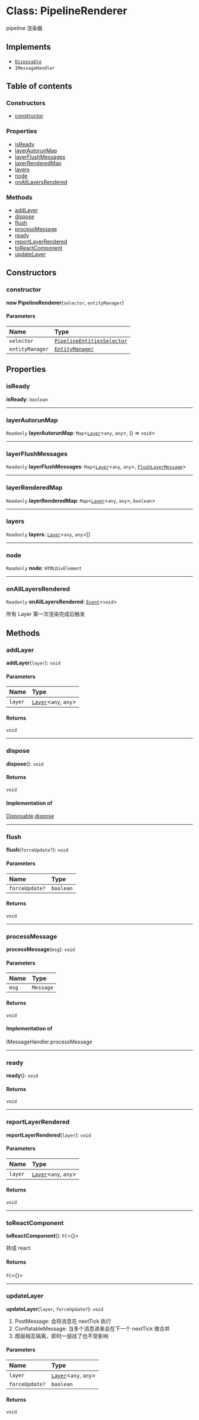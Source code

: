 # Class: PipelineRenderer

pipeline 渲染器

## Implements

* [`Disposable`](/en/auto-docs/free-layout-editor/interfaces/Disposable-1.md)
* `IMessageHandler`

## Table of contents

### Constructors

* [constructor](/en/auto-docs/free-layout-editor/classes/PipelineRenderer.md#constructor)

### Properties

* [isReady](/en/auto-docs/free-layout-editor/classes/PipelineRenderer.md#isready)
* [layerAutorunMap](/en/auto-docs/free-layout-editor/classes/PipelineRenderer.md#layerautorunmap)
* [layerFlushMessages](/en/auto-docs/free-layout-editor/classes/PipelineRenderer.md#layerflushmessages)
* [layerRenderedMap](/en/auto-docs/free-layout-editor/classes/PipelineRenderer.md#layerrenderedmap)
* [layers](/en/auto-docs/free-layout-editor/classes/PipelineRenderer.md#layers)
* [node](/en/auto-docs/free-layout-editor/classes/PipelineRenderer.md#node)
* [onAllLayersRendered](/en/auto-docs/free-layout-editor/classes/PipelineRenderer.md#onalllayersrendered)

### Methods

* [addLayer](/en/auto-docs/free-layout-editor/classes/PipelineRenderer.md#addlayer)
* [dispose](/en/auto-docs/free-layout-editor/classes/PipelineRenderer.md#dispose)
* [flush](/en/auto-docs/free-layout-editor/classes/PipelineRenderer.md#flush)
* [processMessage](/en/auto-docs/free-layout-editor/classes/PipelineRenderer.md#processmessage)
* [ready](/en/auto-docs/free-layout-editor/classes/PipelineRenderer.md#ready)
* [reportLayerRendered](/en/auto-docs/free-layout-editor/classes/PipelineRenderer.md#reportlayerrendered)
* [toReactComponent](/en/auto-docs/free-layout-editor/classes/PipelineRenderer.md#toreactcomponent)
* [updateLayer](/en/auto-docs/free-layout-editor/classes/PipelineRenderer.md#updatelayer)

## Constructors

### constructor

**new PipelineRenderer**(`selector`, `entityManager`)

#### Parameters

| Name | Type |
| :------ | :------ |
| `selector` | [`PipelineEntitiesSelector`](/en/auto-docs/free-layout-editor/classes/PipelineEntitiesSelector.md) |
| `entityManager` | [`EntityManager`](/en/auto-docs/free-layout-editor/classes/EntityManager.md) |

## Properties

### isReady

**isReady**: `boolean`

***

### layerAutorunMap

`Readonly` **layerAutorunMap**: `Map`<[`Layer`](/en/auto-docs/free-layout-editor/classes/Layer.md)<`any`, `any`>, () => `void`>

***

### layerFlushMessages

`Readonly` **layerFlushMessages**: `Map`<[`Layer`](/en/auto-docs/free-layout-editor/classes/Layer.md)<`any`, `any`>, [`FlushLayerMessage`](/en/auto-docs/free-layout-editor/classes/FlushLayerMessage.md)>

***

### layerRenderedMap

`Readonly` **layerRenderedMap**: `Map`<[`Layer`](/en/auto-docs/free-layout-editor/classes/Layer.md)<`any`, `any`>, `boolean`>

***

### layers

`Readonly` **layers**: [`Layer`](/en/auto-docs/free-layout-editor/classes/Layer.md)<`any`, `any`>\[]

***

### node

`Readonly` **node**: `HTMLDivElement`

***

### onAllLayersRendered

`Readonly` **onAllLayersRendered**: [`Event`](/en/auto-docs/free-layout-editor/interfaces/Event-1.md)<`void`>

所有 Layer 第一次渲染完成后触发

## Methods

### addLayer

**addLayer**(`layer`): `void`

#### Parameters

| Name | Type |
| :------ | :------ |
| `layer` | [`Layer`](/en/auto-docs/free-layout-editor/classes/Layer.md)<`any`, `any`> |

#### Returns

`void`

***

### dispose

**dispose**(): `void`

#### Returns

`void`

#### Implementation of

[Disposable](/en/auto-docs/free-layout-editor/interfaces/Disposable-1.md).[dispose](/en/auto-docs/free-layout-editor/interfaces/Disposable-1.md#dispose)

***

### flush

**flush**(`forceUpdate?`): `void`

#### Parameters

| Name | Type |
| :------ | :------ |
| `forceUpdate?` | `boolean` |

#### Returns

`void`

***

### processMessage

**processMessage**(`msg`): `void`

#### Parameters

| Name | Type |
| :------ | :------ |
| `msg` | `Message` |

#### Returns

`void`

#### Implementation of

IMessageHandler.processMessage

***

### ready

**ready**(): `void`

#### Returns

`void`

***

### reportLayerRendered

**reportLayerRendered**(`layer`): `void`

#### Parameters

| Name | Type |
| :------ | :------ |
| `layer` | [`Layer`](/en/auto-docs/free-layout-editor/classes/Layer.md)<`any`, `any`> |

#### Returns

`void`

***

### toReactComponent

**toReactComponent**(): `FC`<{}>

转成 react

#### Returns

`FC`<{}>

***

### updateLayer

**updateLayer**(`layer`, `forceUpdate?`): `void`

1. PostMessage: 会将消息在 nextTick 执行
2. ConflatableMessage: 当多个消息进来会在下一个 nextTick 做合并
3. 图层相互隔离，即时一层挂了也不受影响

#### Parameters

| Name | Type |
| :------ | :------ |
| `layer` | [`Layer`](/en/auto-docs/free-layout-editor/classes/Layer.md)<`any`, `any`> |
| `forceUpdate?` | `boolean` |

#### Returns

`void`
